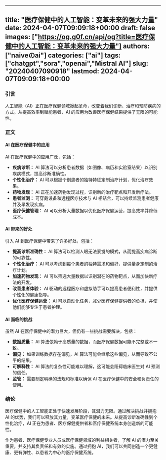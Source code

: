 
---
title: "医疗保健中的人工智能：变革未来的强大力量"
date: 2024-04-07T09:09:18+00:00
draft: false
images: ["https://og.g0f.cn/api/og?title=医疗保健中的人工智能：变革未来的强大力量"]
authors: ["naiveのai"]
categories: ["ai"]
tags: ["chatgpt","sora","openai","Mistral AI"]
slug: "20240407090918"
lastmod: 2024-04-07T09:09:18+00:00
---
### 引言

人工智能（AI）正在医疗保健领域掀起革命，改变着我们诊断、治疗和预防疾病的方式。从提高效率到赋能患者，AI 的应用为改善医疗保健结果提供了无限的可能性。

### 正文

#### AI 在医疗保健中的应用

AI 在医疗保健中的应用广泛，包括：

- **疾病诊断：** AI 算法可以分析患者数据（如图像、病历和实验室结果）以识别疾病模式，提高诊断准确性。
- **个性化治疗：** AI 可以根据个别患者的独特特征定制治疗计划，优化治疗效果。
- **药物发现：** AI 正在加速药物发现过程，识别新的治疗靶点和开发新疗法。
- **患者监测：** 可穿戴设备和远程医疗技术与 AI 相结合，可以持续监测患者健康并及早发现疾病。
- **医疗保健管理：** AI 可以分析大量数据以优化医疗保健运营，提高效率并降低成本。

#### AI 带来的好处

引入 AI 到医疗保健中带来了许多好处，包括：

- **提高诊断准确性：** AI 算法可以检测人眼无法察觉的模式，从而提高疾病诊断的可靠性。
- **个性化治疗：** AI 可以考虑到每个患者的独特需求和偏好，提供量身定制的治疗计划。
- **加速药物发现：** AI 可以筛选大量数据以识别潜在的药物靶点，从而加快新疗法的开发。
- **改善患者体验：** AI 驱动的远程医疗和虚拟助手可以提高患者便利性，并提供个性化的健康指导。
- **优化医疗保健运营：** AI 可以自动化任务，减少医疗保健提供者的负担，并使他们能够专注于患者护理。

#### AI 面临的挑战

虽然 AI 在医疗保健中的潜力巨大，但仍有一些挑战需要解决，包括：

- **数据质量：** AI 算法依赖于高质量的数据，而医疗保健数据可能不完整或不一致。
- **偏见：** 如果训练数据存在偏见，AI 算法可能会继承这些偏见，从而导致不公平的结果。
- **可解释性：** AI 算法的复杂性可能难以理解，这可能会阻碍临床医生对 AI 预测的信任。
- **监管：** 需要制定明确的法规和标准以确保 AI 在医疗保健中的安全和负责任的使用。

### 结论

医疗保健中的人工智能正处于快速发展阶段，其潜力无限。通过解决挑战并拥抱 AI 的优势，我们可以释放其力量，变革医疗保健的未来。从提高诊断准确性到个性化治疗，AI 正在为患者、医疗保健提供者和医疗保健系统本身创造新的可能性。

作为患者、医疗保健专业人员或医疗保健领域的利益相关者，了解 AI 的潜力至关重要，并支持其负责任和有效的实施。通过拥抱 AI，我们可以共同创造一个更健康、更有弹性、以患者为中心的医疗保健系统。